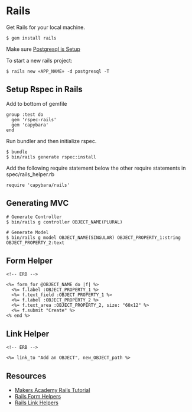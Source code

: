 # Rails

Get Rails for your local machine.

```
$ gem install rails
```

Make sure [Postgresql is Setup](/postgresql.md)

To start a new rails project:

```
$ rails new «APP_NAME» -d postgresql -T
```

## Setup Rspec in Rails

Add to bottom of gemfile

```
group :test do
  gem 'rspec-rails'
  gem 'capybara'
end
```

Run bundler and then initialize rspec.

```
$ bundle
$ bin/rails generate rspec:install
```

Add the following require statement below the other require statements in spec/rails_helper.rb

```
require 'capybara/rails'
```

## Generating MVC

```
# Generate Controller
$ bin/rails g controller OBJECT_NAME(PLURAL)

# Generate Model
$ bin/rails g model OBJECT_NAME(SINGULAR) OBJECT_PROPERTY_1:string OBJECT_PROPERTY_2:text
```

## Form Helper

```
<!-- ERB -->

<%= form_for @OBJECT_NAME do |f| %>
  <%= f.label :OBJECT_PROPERTY_1 %>
  <%= f.text_field :OBJECT_PROPERTY_1 %>
  <%= f.label :OBJECT_PROPERTY_2 %>
  <%= f.text_area :OBJECT_PROPERTY_2, size: "60x12" %>
  <%= f.submit "Create" %>
<% end %>
```

## Link Helper

```
<!-- ERB -->

<%= link_to "Add an OBJECT", new_OBJECT_path %>
```

## Resources

* [Makers Academy Rails Tutorial](https://github.com/makersacademy/course/blob/master/rails/yelp_v1/1_getting_started.md)
* [Rails Form Helpers](http://guides.rubyonrails.org/form_helpers.html)
* [Rails Link Helpers](http://apidock.com/rails/ActionView/Helpers/UrlHelper/link_to)
